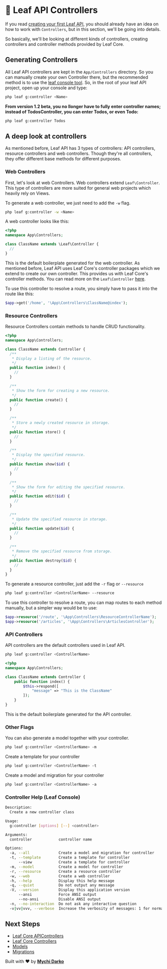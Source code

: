 # 🏀 Leaf API Controllers

If you read [creating your first Leaf API](/getting-started/first-app), you should already have an idea on how to work with `Controllers`, but in this section, we'll be going into details.

So basically, we'll be looking at different kinds of controllers, creating controllers and controller methods provided by Leaf Core.

## Generating Controllers

All Leaf API controllers are kept in the `App/Controllers` directory. So you can manually create your own Controller there, but the recommended method is to use the [leaf console tool](/leaf-api/v1.2/utils/console). So, in the root of your leaf API project, open up your console and type:

```bash
php leaf g:controller <Name>
```

**From version 1.2 beta, you no llonger have to fully enter controller names; instead of TodosController, you can enter Todos, or even Todo:**

```bash
php leaf g:controller Todos
```

## A deep look at controllers

As mentioned before, Leaf API has 3 types of controllers: API controllers, resource controllers and web controllers. Though they're all controllers,  they offer different base methods for different purposes.

### Web Controllers

First, let's look at web Controllers. Web controllers extend `Leaf\Controller`. This type of controllers are more suited for general web projects which heavily rely on Views.

To generate a web controller, we just need to add the `-w` flag.

```bash
php leaf g:controller -w <Name>
```

A web controller looks like this:

```php
<?php
namespace App\Controllers;

class ClassName extends \Leaf\Controller {
  //
}
```

This is the default boilerplate generated for the web controller. As mentioned before, Leaf API uses Leaf Core's controller packages which we extend to create our own controller. This provides us with Leaf Core's controller methods. You can read more on the `Leaf\Controller` [here](/2.1/core/controller).

To use this controller to resolve a route, you simply have to pass it into the route like this:

```php
$app->get('/home', '\App\Controllers\ClassName@index');
```

### Resource Controllers

Resource Controllers contain methods to handle CRUD functionality.

```php
<?php
namespace App\Controllers;

class ClassName extends Controller {
  /**
   * Display a listing of the resource.
   */
  public function index() {
    //
  }

  /**
   * Show the form for creating a new resource.
   */
  public function create() {
    //
  }

  /**
   * Store a newly created resource in storage.
   */
  public function store() {
    //
  }

  /**
   * Display the specified resource.
   */
  public function show($id) {
    //
  }

  /**
   * Show the form for editing the specified resource.
   */
  public function edit($id) {
    //
  }

  /**
   * Update the specified resource in storage.
   */
  public function update($id) {
    //
  }

  /**
   * Remove the specified resource from storage.
   */
  public function destroy($id) {
    //
  }
}
```

To generate a resource controller, just add the `-r` flag or `--resource`

```bash
php leaf g:controller <ControllerName> --resource
```

To use this controller to resolve a route, you can map routes to each method manually, but a simpler way would be to use:

```php
$app->resource('/route', '\App\Controllers\ResourceControllerName');
$app->resource('/articles', '\App\Controllers\ArticlesController');
```

### API Controllers

API controllers are the default controllers used in Leaf API.

```bash
php leaf g:controller <ControllerName>
```

```php
<?php
namespace App\Controllers;

class ClassName extends Controller {
    public function index() {
        $this->respond([
            "message" => "This is the ClassName"
        ]);
    }
}
```

This is the default boilerplate generated for the API controller.

### Other Flags

You can also generate a model together with your controller.

```bash
php leaf g:controller <ControllerName> -m
```

Create a template for your controller

```bash
php leaf g:controller <ControllerName> -t
```

Create a model and migration for your  controller

```bash
php leaf g:controller <ControllerName> -a
```

### Controller Help (Leaf Console)

```bash
Description:
  Create a new controller class

Usage:
  g:controller [options] [--] <controller>

Arguments:
  controller            controller name

Options:
  -a, --all             Create a model and migration for controller
  -t, --template        Create a template for controller
      --view            Create a template for controller
  -m, --model           Create a model for controller
  -r, --resource        Create a resource controller
  -w, --web             Create a web controller
  -h, --help            Display this help message
  -q, --quiet           Do not output any message
  -V, --version         Display this application version
      --ansi            Force ANSI output
      --no-ansi         Disable ANSI output
  -n, --no-interaction  Do not ask any interactive question
  -v|vv|vvv, --verbose  Increase the verbosity of messages: 1 for normal output, 2 for more verbose output and 3 for debug
```

## Next Steps

- [Leaf Core APIControllers](/2.1/core/api-controller)
- [Leaf Core Controllers](/2.1/core/controller)
- [Models](/leaf-api/v1.2/core/models)
- [Migrations](/leaf-api/v1.2/core/migrations)

Built with ❤ by [**Mychi Darko**](//mychi.netlify.app)
